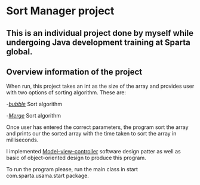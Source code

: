 # Sort Manager project
This is an individual project done by myself while undergoing Java development training at Sparta global.
---
## Overview information of the project
When run, this project takes an int as the size of the array and provides user with two options of sorting algorithm. These are:

-[*bubble*](https://en.wikipedia.org/wiki/Bubble_sort) Sort algorithm

-[*Merge*](https://en.wikipedia.org/wiki/Merge_algorithm) Sort algorithm

Once user has entered the correct parameters, the program sort the array and prints our the sorted array with the time taken to sort the array in milliseconds. 

I implemented [Model–view–controller](https://en.wikipedia.org/wiki/Model%E2%80%93view%E2%80%93controller) software design patter as well as basic of object-oriented design to produce this program.

To run the program please, run the main class in start com.sparta.usama.start package.  




